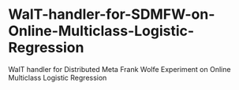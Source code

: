# WalT-handler-for-SDMFW-on-Online-Multiclass-Logistic-Regression
WalT handler for Distributed Meta Frank Wolfe Experiment on Online Multiclass Logistic Regression
